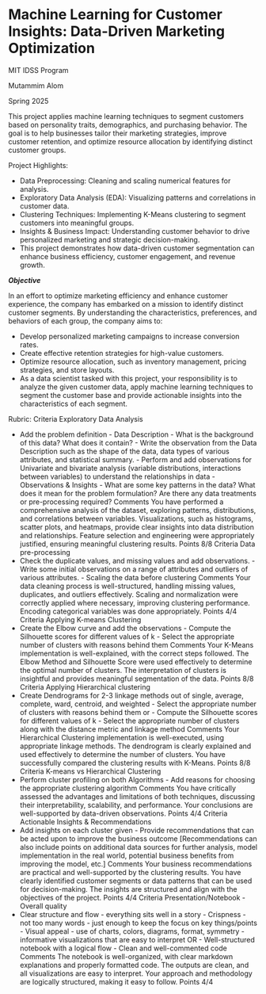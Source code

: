 # Machine Learning for Customer Insights: Data-Driven Marketing Optimization

MIT IDSS Program

Mutammim Alom

Spring 2025

This project applies machine learning techniques to segment customers based on personality traits, demographics, and purchasing behavior. The goal is to help businesses tailor their marketing strategies, improve customer retention, and optimize resource allocation by identifying distinct customer groups.

Project Highlights:
- Data Preprocessing: Cleaning and scaling numerical features for analysis.
- Exploratory Data Analysis (EDA): Visualizing patterns and correlations in customer data.
- Clustering Techniques: Implementing K-Means clustering to segment customers into meaningful groups.
- Insights & Business Impact: Understanding customer behavior to drive personalized marketing and strategic decision-making.
- This project demonstrates how data-driven customer segmentation can enhance business efficiency, customer engagement, and revenue growth.

**_Objective_**

In an effort to optimize marketing efficiency and enhance customer experience, the company has embarked on a mission to identify distinct customer segments. By understanding the characteristics, preferences, and behaviors of each group, the company aims to:

- Develop personalized marketing campaigns to increase conversion rates.
- Create effective retention strategies for high-value customers.
- Optimize resource allocation, such as inventory management, pricing strategies, and store layouts.
- As a data scientist tasked with this project, your responsibility is to analyze the given customer data, apply machine learning techniques to segment the customer base and provide actionable insights into the characteristics of each segment.

Rubric:
Criteria
Exploratory Data Analysis
- Add the problem definition - Data Description - What is the background of this data? What does it contain? - Write the observation from the Data Description such as the shape of the data, data types of various attributes, and statistical summary. - Perform and add observations for Univariate and bivariate analysis (variable distributions, interactions between variables) to understand the relationships in data - Observations & Insights - What are some key patterns in the data? What does it mean for the problem formulation? Are there any data treatments or pre-processing required?
Comments
You have performed a comprehensive analysis of the dataset, exploring patterns, distributions, and correlations between variables. Visualizations, such as histograms, scatter plots, and heatmaps, provide clear insights into data distribution and relationships. Feature selection and engineering were appropriately justified, ensuring meaningful clustering results.
Points
8/8
Criteria
Data pre-processing
- Check the duplicate values, and missing values and add observations. - Write some initial observations on a range of attributes and outliers of various attributes. - Scaling the data before clustering
Comments
Your data cleaning process is well-structured, handling missing values, duplicates, and outliers effectively. Scaling and normalization were correctly applied where necessary, improving clustering performance. Encoding categorical variables was done appropriately.
Points
4/4
Criteria
Applying K-means Clustering
- Create the Elbow curve and add the observations - Compute the Silhouette scores for different values of k - Select the appropriate number of clusters with reasons behind them
Comments
Your K-Means implementation is well-explained, with the correct steps followed. The Elbow Method and Silhouette Score were used effectively to determine the optimal number of clusters. The interpretation of clusters is insightful and provides meaningful segmentation of the data.
Points
8/8
Criteria
Applying Hierarchical clustering
- Create Dendrograms for 2-3 linkage methods out of single, average, complete, ward, centroid, and weighted - Select the appropriate number of clusters with reasons behind them or - Compute the Silhouette scores for different values of k - Select the appropriate number of clusters along with the distance metric and linkage method
Comments
Your Hierarchical Clustering implementation is well-executed, using appropriate linkage methods. The dendrogram is clearly explained and used effectively to determine the number of clusters. You have successfully compared the clustering results with K-Means.
Points
8/8
Criteria
K-means vs Hierarchical Clustering
- Perform cluster profiling on both Algorithms - Add reasons for choosing the appropriate clustering algorithm
Comments
You have critically assessed the advantages and limitations of both techniques, discussing their interpretability, scalability, and performance. Your conclusions are well-supported by data-driven observations.
Points
4/4
Criteria
Actionable Insights & Recommendations
- Add insights on each cluster given - Provide recommendations that can be acted upon to improve the business outcome [Recommendations can also include points on additional data sources for further analysis, model implementation in the real world, potential business benefits from improving the model, etc.]
Comments
Your business recommendations are practical and well-supported by the clustering results. You have clearly identified customer segments or data patterns that can be used for decision-making. The insights are structured and align with the objectives of the project.
Points
4/4
Criteria
Presentation/Notebook - Overall quality
- Clear structure and flow - everything sits well in a story - Crispness - not too many words - just enough to keep the focus on key things/points - Visual appeal - use of charts, colors, diagrams, format, symmetry - informative visualizations that are easy to interpret OR - Well-structured notebook with a logical flow - Clean and well-commented code
Comments
The notebook is well-organized, with clear markdown explanations and properly formatted code. The outputs are clean, and all visualizations are easy to interpret. Your approach and methodology are logically structured, making it easy to follow.
Points
4/4
